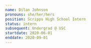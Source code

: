 ```yaml
---
name: Dilan Johnson
pronouns: she/her/hers
position: Scripps High School Intern
status: intern
subsequent: Undergrad @ USC
startdate: 2020-06-01
enddate: 2020-09-01
---
```

